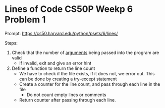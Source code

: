 # Lines of Code CS50P Weekp 6 Problem 1

Prompt:
https://cs50.harvard.edu/python/psets/6/lines/

Steps:
1) Check that the number of [arguments](https://docs.python.org/3/library/sys.html#sys.argv) being passed into the program are valid
    - If invalid, exit and give an error hint
2) Define a function to return the line count
    - We have to check if the file exists, if it does not, we error out. This can be done by creating a try-except statement
    - Create a counter for the line count, and pass through each line in the file
        - Do not count empty lines or comments
    - Return counter after passing through each line.
